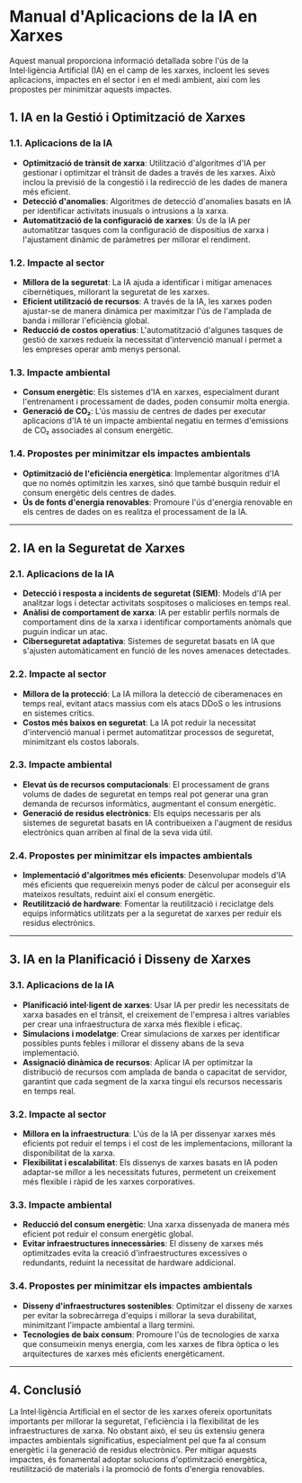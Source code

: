 
# Manual d'Aplicacions de la IA en Xarxes

Aquest manual proporciona informació detallada sobre l'ús de la Intel·ligència Artificial (IA) en el camp de les xarxes, incloent les seves aplicacions, impactes en el sector i en el medi ambient, així com les propostes per minimitzar aquests impactes.

## 1. IA en la Gestió i Optimització de Xarxes

### 1.1. Aplicacions de la IA

- **Optimització de trànsit de xarxa**: Utilització d'algoritmes d'IA per gestionar i optimitzar el trànsit de dades a través de les xarxes. Això inclou la previsió de la congestió i la redirecció de les dades de manera més eficient.
- **Detecció d'anomalies**: Algoritmes de detecció d'anomalies basats en IA per identificar activitats inusuals o intrusions a la xarxa.
- **Automatització de la configuració de xarxes**: Ús de la IA per automatitzar tasques com la configuració de dispositius de xarxa i l'ajustament dinàmic de paràmetres per millorar el rendiment.

### 1.2. Impacte al sector

- **Millora de la seguretat**: La IA ajuda a identificar i mitigar amenaces cibernètiques, millorant la seguretat de les xarxes.
- **Eficient utilització de recursos**: A través de la IA, les xarxes poden ajustar-se de manera dinàmica per maximitzar l'ús de l'amplada de banda i millorar l'eficiència global.
- **Reducció de costos operatius**: L'automatització d'algunes tasques de gestió de xarxes redueix la necessitat d'intervenció manual i permet a les empreses operar amb menys personal.

### 1.3. Impacte ambiental

- **Consum energètic**: Els sistemes d'IA en xarxes, especialment durant l'entrenament i processament de dades, poden consumir molta energia.
- **Generació de CO₂**: L'ús massiu de centres de dades per executar aplicacions d'IA té un impacte ambiental negatiu en termes d'emissions de CO₂ associades al consum energètic.

### 1.4. Propostes per minimitzar els impactes ambientals

- **Optimització de l'eficiència energètica**: Implementar algoritmes d'IA que no només optimitzin les xarxes, sinó que també busquin reduir el consum energètic dels centres de dades.
- **Ús de fonts d'energia renovables**: Promoure l'ús d'energia renovable en els centres de dades on es realitza el processament de la IA.

---

## 2. IA en la Seguretat de Xarxes

### 2.1. Aplicacions de la IA

- **Detecció i resposta a incidents de seguretat (SIEM)**: Models d'IA per analitzar logs i detectar activitats sospitoses o malicioses en temps real.
- **Anàlisi de comportament de xarxa**: IA per establir perfils normals de comportament dins de la xarxa i identificar comportaments anòmals que puguin indicar un atac.
- **Ciberseguretat adaptativa**: Sistemes de seguretat basats en IA que s'ajusten automàticament en funció de les noves amenaces detectades.

### 2.2. Impacte al sector

- **Millora de la protecció**: La IA millora la detecció de ciberamenaces en temps real, evitant atacs massius com els atacs DDoS o les intrusions en sistemes crítics.
- **Costos més baixos en seguretat**: La IA pot reduir la necessitat d'intervenció manual i permet automatitzar processos de seguretat, minimitzant els costos laborals.

### 2.3. Impacte ambiental

- **Elevat ús de recursos computacionals**: El processament de grans volums de dades de seguretat en temps real pot generar una gran demanda de recursos informàtics, augmentant el consum energètic.
- **Generació de residus electrònics**: Els equips necessaris per als sistemes de seguretat basats en IA contribueixen a l'augment de residus electrònics quan arriben al final de la seva vida útil.

### 2.4. Propostes per minimitzar els impactes ambientals

- **Implementació d'algoritmes més eficients**: Desenvolupar models d'IA més eficients que requereixin menys poder de càlcul per aconseguir els mateixos resultats, reduint així el consum energètic.
- **Reutilització de hardware**: Fomentar la reutilització i reciclatge dels equips informàtics utilitzats per a la seguretat de xarxes per reduir els residus electrònics.

---

## 3. IA en la Planificació i Disseny de Xarxes

### 3.1. Aplicacions de la IA

- **Planificació intel·ligent de xarxes**: Usar IA per predir les necessitats de xarxa basades en el trànsit, el creixement de l'empresa i altres variables per crear una infraestructura de xarxa més flexible i eficaç.
- **Simulacions i modelatge**: Crear simulacions de xarxes per identificar possibles punts febles i millorar el disseny abans de la seva implementació.
- **Assignació dinàmica de recursos**: Aplicar IA per optimitzar la distribució de recursos com amplada de banda o capacitat de servidor, garantint que cada segment de la xarxa tingui els recursos necessaris en temps real.

### 3.2. Impacte al sector

- **Millora en la infraestructura**: L'ús de la IA per dissenyar xarxes més eficients pot reduir el temps i el cost de les implementacions, millorant la disponibilitat de la xarxa.
- **Flexibilitat i escalabilitat**: Els dissenys de xarxes basats en IA poden adaptar-se millor a les necessitats futures, permetent un creixement més flexible i ràpid de les xarxes corporatives.

### 3.3. Impacte ambiental

- **Reducció del consum energètic**: Una xarxa dissenyada de manera més eficient pot reduir el consum energètic global.
- **Evitar infraestructures innecessàries**: El disseny de xarxes més optimitzades evita la creació d'infraestructures excessives o redundants, reduint la necessitat de hardware addicional.

### 3.4. Propostes per minimitzar els impactes ambientals

- **Disseny d'infraestructures sostenibles**: Optimitzar el disseny de xarxes per evitar la sobrecàrrega d'equips i millorar la seva durabilitat, minimitzant l'impacte ambiental a llarg termini.
- **Tecnologies de baix consum**: Promoure l'ús de tecnologies de xarxa que consumeixin menys energia, com les xarxes de fibra òptica o les arquitectures de xarxes més eficients energèticament.

---

## 4. Conclusió

La Intel·ligència Artificial en el sector de les xarxes ofereix oportunitats importants per millorar la seguretat, l'eficiència i la flexibilitat de les infraestructures de xarxa. No obstant això, el seu ús extensiu genera impactes ambientals significatius, especialment pel que fa al consum energètic i la generació de residus electrònics. Per mitigar aquests impactes, és fonamental adoptar solucions d'optimització energètica, reutilització de materials i la promoció de fonts d'energia renovables.
